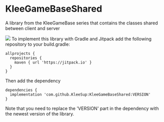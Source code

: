 # KleeGameBaseShared
A library from the KleeGameBase series that contains the classes shared between client and server

[![](https://jitpack.io/v/KleeSup/KleeGameBaseShared.svg)](https://jitpack.io/#KleeSup/KleeGameBaseShared)
To implement this library with Gradle and Jitpack add the following repository to your build.gradle:
```
allprojects {
  repositories {
    maven { url 'https://jitpack.io' }
  }
}
```  
Then add the dependency
```
dependencies {
  implementation 'com.github.KleeSup:KleeGameBaseShared:VERSION'
}
```
Note that you need to replace the 'VERSION' part in the dependency with the newest version of the library.
